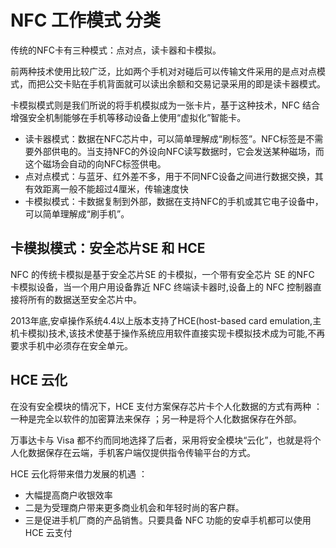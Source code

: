 


# NFC 工作模式 分类

传统的NFC卡有三种模式：点对点，读卡器和卡模拟。

前两种技术使用比较广泛，比如两个手机对对碰后可以传输文件采用的是点对点模式，而把公交卡贴在手机背面就可以读出余额和交易记录采用的即是读卡器模式。

卡模拟模式则是我们所说的将手机模拟成为一张卡片，基于这种技术，NFC 结合增强安全机制能够在手机等移动设备上使用“虚拟化”智能卡。

- 读卡器模式：数据在NFC芯片中，可以简单理解成“刷标签”。NFC标签是不需要外部供电的。当支持NFC的外设向NFC读写数据时，它会发送某种磁场，而这个磁场会自动的向NFC标签供电。
- 点对点模式：与蓝牙、红外差不多，用于不同NFC设备之间进行数据交换，其有效距离一般不能超过4厘米，传输速度快
- 卡模拟模式：卡数据复制到外部，数据在支持NFC的手机或其它电子设备中，可以简单理解成“刷手机”。


## 卡模拟模式：安全芯片SE 和 HCE

NFC 的传统卡模拟是基于安全芯片SE 的卡模拟，一个带有安全芯片 SE 的NFC 卡模拟设备，当一个用户用设备靠近 NFC 终端读卡器时,设备上的 NFC 控制器直接将所有的数据送至安全芯片中。

2013年底,安卓操作系统4.4以上版本支持了HCE(host-based card emulation,主机卡模拟)技术,该技术使基于操作系统应用软件直接实现卡模拟技术成为可能,不再要求手机中必须存在安全单元。


## HCE 云化

在没有安全模块的情况下，HCE 支付方案保存芯片卡个人化数据的方式有两种 ：一种是完全以软件的加密算法来保存 ；另一种是将个人化数据保存在外部。

万事达卡与 Visa 都不约而同地选择了后者，采用将安全模块“云化”，也就是将个人化数据保存在云端，手机客户端仅提供指令传输平台的方式。

HCE 云化将带来借力发展的机遇 ：
- 大幅提高商户收银效率
- 二是为受理商户带来更多商业机会和年轻时尚的客户群。
- 三是促进手机厂商的产品销售。只要具备 NFC 功能的安卓手机都可以使用 HCE 云支付

